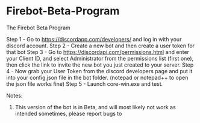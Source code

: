# Firebot-Beta-Program
The Firebot Beta Program

Step 1 - Go to https://discordapp.com/developers/ and log in with your discord account.
Step 2 - Create a new bot and then create a user token for that bot
Step 3 - Go to https://discordapi.com/permissions.html and enter your Client ID, and select Administrator from the permissions list (first one), then click the link to invite the new bot you just created to your server.
Step 4 - Now grab your User Token from the discord developers page and put it into your config.json file in the bot folder. (notepad or notepad++ to open the json file works fine)
Step 5 - Launch core-win.exe and test.

Notes:
1. This version of the bot is in Beta, and will most likely not work as intended sometimes, please report bugs to 
